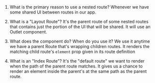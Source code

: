 1. What is the primary reason to use a nested route?
   Whenever we have some shared UI between routes in our app.

2. What is a "Layout Route"?
   It's the parent route of some nested routes that contains just
   the portion of the UI that will be shared. It will use an Outlet
   component.

3. What does the <Outlet /> component do? When do you use it?
   We use it anytime we have a parent Route that's wrapping
   children routes. It renders the matching child route's
   `element` prop given in its route definition

4. What is an "Index Route"?
   It's the "default route" we want to render when the path
   of the parent route matches. It gives us a chance to render
   an element inside the parent's <Outlet /> at the same path
   as the parent route.
